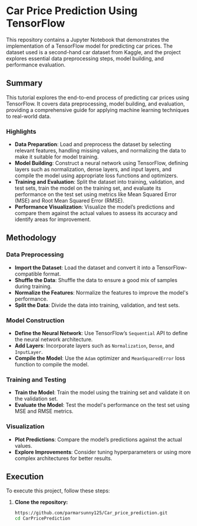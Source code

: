 # **Car Price Prediction Using TensorFlow**

This repository contains a Jupyter Notebook that demonstrates the implementation of a TensorFlow model for predicting car prices. The dataset used is a second-hand car dataset from Kaggle, and the project explores essential data preprocessing steps, model building, and performance evaluation.

## **Summary**
This tutorial explores the end-to-end process of predicting car prices using TensorFlow. It covers data preprocessing, model building, and evaluation, providing a comprehensive guide for applying machine learning techniques to real-world data.

### **Highlights**
- **Data Preparation**: Load and preprocess the dataset by selecting relevant features, handling missing values, and normalizing the data to make it suitable for model training.
- **Model Building**: Construct a neural network using TensorFlow, defining layers such as normalization, dense layers, and input layers, and compile the model using appropriate loss functions and optimizers.
- **Training and Evaluation**: Split the dataset into training, validation, and test sets, train the model on the training set, and evaluate its performance on the test set using metrics like Mean Squared Error (MSE) and Root Mean Squared Error (RMSE).
- **Performance Visualization**: Visualize the model’s predictions and compare them against the actual values to assess its accuracy and identify areas for improvement.

## **Methodology**
### **Data Preprocessing**
- **Import the Dataset**: Load the dataset and convert it into a TensorFlow-compatible format.
- **Shuffle the Data**: Shuffle the data to ensure a good mix of samples during training.
- **Normalize the Features**: Normalize the features to improve the model's performance.
- **Split the Data**: Divide the data into training, validation, and test sets.

### **Model Construction**
- **Define the Neural Network**: Use TensorFlow’s `Sequential` API to define the neural network architecture.
- **Add Layers**: Incorporate layers such as `Normalization`, `Dense`, and `InputLayer`.
- **Compile the Model**: Use the `Adam` optimizer and `MeanSquaredError` loss function to compile the model.

### **Training and Testing**
- **Train the Model**: Train the model using the training set and validate it on the validation set.
- **Evaluate the Model**: Test the model's performance on the test set using MSE and RMSE metrics.

### **Visualization**
- **Plot Predictions**: Compare the model’s predictions against the actual values.
- **Explore Improvements**: Consider tuning hyperparameters or using more complex architectures for better results.

## **Execution**

To execute this project, follow these steps:

1. **Clone the repository:**
   ```bash
   https://github.com/parmarsunny125/Car_price_prediction.git
   cd CarPricePrediction
